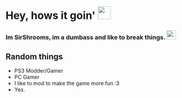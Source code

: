 <h1>Hey, hows it goin' <img src="https://cdn.discordapp.com/emojis/821440041271558144.gif" height="35px"></h1>

<h3>Im SirShrooms, im a dumbass and like to break things. <img src="https://cdn.discordapp.com/emojis/821438390619734066.png" height="25px"></h3>

<h2>Random things</h2>
<ul>
  <li>PS3 Modder/Gamer</li>
  <li>PC Gamer</li>
  <li>I like to mod to make the game more fun :3</li>
  <li>Yes.</li>
</ul>
